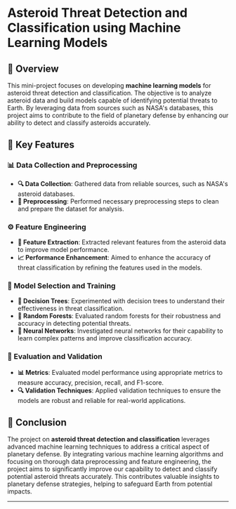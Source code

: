 # Asteroid Threat Detection and Classification using Machine Learning Models

## 📝 Overview

This mini-project focuses on developing **machine learning models** for asteroid threat detection and classification. The objective is to analyze asteroid data and build models capable of identifying potential threats to Earth. By leveraging data from sources such as NASA's databases, this project aims to contribute to the field of planetary defense by enhancing our ability to detect and classify asteroids accurately.

## 🔑 Key Features

### 📊 Data Collection and Preprocessing

- **🔍 Data Collection**: Gathered data from reliable sources, such as NASA's asteroid databases.
- **🧹 Preprocessing**: Performed necessary preprocessing steps to clean and prepare the dataset for analysis.

### ⚙️ Feature Engineering

- **🔧 Feature Extraction**: Extracted relevant features from the asteroid data to improve model performance.
- **📈 Performance Enhancement**: Aimed to enhance the accuracy of threat classification by refining the features used in the models.

### 🤖 Model Selection and Training

- **🌳 Decision Trees**: Experimented with decision trees to understand their effectiveness in threat classification.
- **🌲 Random Forests**: Evaluated random forests for their robustness and accuracy in detecting potential threats.
- **🧠 Neural Networks**: Investigated neural networks for their capability to learn complex patterns and improve classification accuracy.

### 📏 Evaluation and Validation

- **📊 Metrics**: Evaluated model performance using appropriate metrics to measure accuracy, precision, recall, and F1-score.
- **🔍 Validation Techniques**: Applied validation techniques to ensure the models are robust and reliable for real-world applications.

## 🚀 Conclusion

The project on **asteroid threat detection and classification** leverages advanced machine learning techniques to address a critical aspect of planetary defense. By integrating various machine learning algorithms and focusing on thorough data preprocessing and feature engineering, the project aims to significantly improve our capability to detect and classify potential asteroid threats accurately. This contributes valuable insights to planetary defense strategies, helping to safeguard Earth from potential impacts.

---
